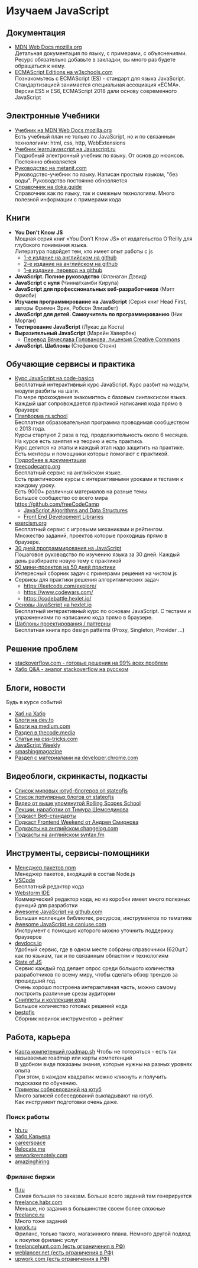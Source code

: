 # Изучаем JavaScript

## Документация
- [MDN Web Docs mozilla.org](https://developer.mozilla.org/ru/docs/Web/JavaScript) <br />
Детальная документация по языку, с примерами, с объяснениями. <br />
Ресурс обязательно добавьте в закладки, вы много раз будете обращаться к нему.
- [ECMAScript Editions на w3schools.com](https://www.w3schools.com/js/js_versions.asp) <br />
Познакомьтесь с ECMAScript (ES) - стандарт для языка JavaScript. <br />
Стандартизацией занимается специальная ассоциация «ECMA». <br />
Версии ES5 и ES6, ECMAScript 2018 дали основу современного JavaScript

## Электронные Учебники
- [Учебник на MDN Web Docs mozilla.org](https://developer.mozilla.org/ru/docs/Learn/JavaScript) <br />
Есть учебный план не только по JavaScript, но и по связанным технологиям: html, css, http, WebExtensions
- [Учебник learn.javascript на Javascript.ru](https://learn.javascript.ru/) <br />
Подробный электронный учебник по языку. От основ до нюансов. Постоянно обновляется
- [Руководство на metanit.com](https://metanit.com/web/javascript/) <br />
Руководство-учебник по языку. Написан простым языком, "без воды". Руководство постоянно обновляется
- [Справочник на doka.guide](https://doka.guide/js/) <br />
Справочник как по языку, так и смежным технологиям. Много полезной информации с примерами кода 

## Книги
- **You Don't Know JS**
<br />Мощная серия книг «You Don't Know JS» от издательства O'Reilly для глубокого понимания языка. <br />
Литература подойдет тем, кто имеет опыт работы с js
  - [1-е издание на английском на github](https://github.com/getify/You-Dont-Know-JS/blob/1st-ed/README.md) <br />
  - [2-е издание на английском на github](https://github.com/getify/You-Dont-Know-JS) <br />
  - [1-е издание, перевод на github](https://github.com/azat-io/you-dont-know-js-ru) <br />
- **JavaScript. Полное руководство** (Флэнаган Дэвид)
- **JavaScript с нуля** (Чиннатхамби Кирупа)
- **JavaScript для профессиональных веб-разработчиков** (Мэтт Фрисби)
- **Изучаем программирование на JavaScript** (Серия книг Head First, авторы Фримен Эрик, Робсон Элизабет)
- **JavaScript для детей. Самоучитель по программированию** (Ник Морган)
- **Тестирование JavaScript** (Лукас да Коста)
- **Выразительный JavaScript** (Марейн Хавербек)
  - [Перевод Вячеслава Голованова, лицензия Creative Commons](https://karmazzin.gitbook.io/eloquentjavascript_ru/)
- **JavaScript. Шаблоны** (Стефанов Стоян)

## Обучающие сервисы и практика
- [Курс JavaScript на code-basics](https://code-basics.com/ru/languages/javascript) <br />
Бесплатный интерактивный курс JavaScript. Курс разбит на модули, модули разбиты на шаги. <br />
По мере прохождения знакомитесь с базовым синтаксисом языка. <br />
Каждый шаг сопровождается практикой написания кода прямо в браузере
- [Платформа rs.school](https://rs.school) <br />
Бесплатная образовательная программа проводимая сообществом с 2013 года. <br />
Курсы стартуют 2 раза в год, продолжительность около 6 месяцев. <br />
На курсе есть занятия на теорию и есть практика. <br />
Курс делится на этапы и каждый этап надо защитить на практике. <br />
Есть менторы и помощники которые помогают с практикой. [Подробнее в документации](https://docs.rs.school/)
- [freecodecamp.org](https://www.freecodecamp.org) <br />
Бесплатный сервис на английском языке. <br />
Есть практические курсы с интерактивными уроками и тестами к каждому уроку. <br />
Есть 9000+ различных материалов на разные темы <br />
Большое сообщество со всего мира https://github.com/freeCodeCamp
  - [JavaScript Algorithms and Data Structures](https://www.freecodecamp.org/learn/javascript-algorithms-and-data-structures/#basic-javascript)
  - [Front End Development Libraries](https://www.freecodecamp.org/learn/front-end-development-libraries/)
- [exercism.org](https://exercism.org/tracks/javascript) <br />
Бесплатный сервис с игровыми механиками и рейтингом. Множество заданий, проектов которые проходишь прямо в браузере.
- [30 дней программирования на JavaScript](https://github.com/Asabeneh/30-Days-Of-JavaScript) <br />
Пошаговое руководство по изучению языка за 30 дней. Каждый день разбираете новую тему с практикой
- [50 мини-проектов на 50 дней практики](https://github.com/bradtraversy/50projects50days) <br />
Интересный сборник задач с примерами решения на чистом js
- Сервисы для практики решения алгоритмических задач
  - https://leetcode.com/explore/
  - https://www.codewars.com/
  - https://codebattle.hexlet.io/
- [Основы JavaScript на hexlet.io](https://ru.hexlet.io/courses/js-basics) <br />
Бесплатный интерактивный курс по основам JavaScript. С тестами и упражнениями по написанию кода прямо в браузере.
- [Шаблоны проектирования / паттерны](https://www.patterns.dev/) <br />
Бесплатная книга про design patterns (Proxy, Singleton, Provider ...)

## Решение проблем
- [stackoverflow.com - готовые решения на 99% всех проблем](https://stackoverflow.com/questions/tagged/javascript)
- [Хабр Q&A - аналог stackoverflow на русском](https://qna.habr.com)

## Блоги, новости
Будь в курсе событий
- [Хаб на Хабр](https://habr.com/ru/hub/javascript/) <br />
- [Блоги на dev.to](https://dev.to/t/javascript) <br />
- [Блоги на medium.com](https://medium.com/tag/javascript) <br />
- [Раздел в thecode.media](https://thecode.media/tag/javascript/) <br />
- [Статьи на css-tricks.com](https://css-tricks.com/tag/javascript/) <br />
- [JavaScript Weekly](https://javascriptweekly.com/issues) <br />
- [smashingmagazine](https://www.smashingmagazine.com/category/javascript/) <br />
- [Раздел с материалами на developer.chrome.com](https://developer.chrome.com/articles/) <br />

## Видеоблоги, скринкасты, подкасты 
- [Список мировых ютуб-блогеров от stateofjs](https://2022.stateofjs.com/en-US/resources/#video_creators/)
- [Список популярных блогов от stateofjs](https://2022.stateofjs.com/en-US/resources/#people_others)
- [Видео от выше упомянутой Rolling Scopes School](https://www.youtube.com/@RollingScopesSchool/playlists)
- [Лекции, наработки от Тимура Шемсединова](https://www.youtube.com/channel/UChSGI2R2kRMjzXJuYqHWQZg)
- [Подкаст Веб-стандарты](https://web-standards.ru/podcast/)
- [Подкаст Frontend Weekend от Андрея Смирнова](https://podcast.ru/1233996390)
- [Подкасты на английском changelog.com](https://changelog.com/jsparty)
- [Подкасты на английском syntax.fm](https://syntax.fm/)

## Инструменты, сервисы-помощники
- [Менеджер пакетов npm](https://www.npmjs.com/) <br />
Менеджер пакетов, входящий в состав Node.js
- [VSCode](https://code.visualstudio.com/) <br />
Бесплатный редактор кода
- [Webstorm IDE](https://www.jetbrains.com/webstorm/) <br />
Коммерческий редактор кода, но из коробки имеет много полезных функций для разработки 
- [Awesome JavaScript на github.com](https://github.com/sorrycc/awesome-javascript) <br />
Большая коллекция библиотек, ресурсов, инструментов по тематике
- [Awesome JavaScript на caniuse.com](https://caniuse.com/) <br />
Инструмент с помощью которого можно уточнить поддержку браузеров
- [devdocs.io](https://devdocs.io/javascript/) <br />
Удобный сервис, где в одном месте собраны справочники (620шт.) как по языкам, так и по связанным областям и технологиям
- [State of JS](https://stateofjs.com/en-us/) <br />
Сервис каждый год делает опрос среди большого количества разработчиков по всему миру, чтобы сделать обзор трендов за прошедший год. <br /> 
Очень хорошо построена интерактивная часть, можно самому построить различные срезы аудитории 
- [Сниппеты и коллекции кода](https://www.30secondsofcode.org/js/p/1) <br />
Большое количество готовых решений кода
- [bestofjs](https://bestofjs.org/) <br />
Сборник новинок инструментов + рейтинг

## Работа, карьера
- [Карта компетенций roadmap.sh](https://roadmap.sh/javascript)
  Чтобы не потеряться - есть так называемые roadmap или карты компетенций <br />
  В удобном виде показаны знания, которые нужны на разных уровнях опыта <br />
  При этом, в каждом квадратик можно кликнуть и получить подсказки по обучению.
- [Примеры собеседований на ютуб](https://www.youtube.com/results?search_query=%D1%81%D0%BE%D0%B1%D0%B5%D1%81%D0%B5%D0%B4%D0%BE%D0%B2%D0%B0%D0%BD%D0%B8%D0%B5+javascript) <br />
  Много записей собеседований выкладывают на ютуб. <br />
  Как инструмент подготовки очень даже.

### Поиск работы
- [hh.ru](https://hh.ru/)
- [Хабр Карьера](https://career.habr.com/vacancies)
- [careerspace](https://careerspace.app/)
- [Relocate.me](https://relocate.me/)
- [weworkremotely.com](https://weworkremotely.com/)
- [amazinghiring](https://amazinghiring.com/)

### Фриланс биржи
- [fl.ru](https://fl.ru) <br />
  Самая большая по заказам. Больше всего заданий там генерируется
- [freelance.habr.com](https://freelance.habr.com) <br />
  Меньше, но задания в большинстве своем более сложные
- [freelance.ru](https://freelance.ru) <br />
  Много тоже заданий
- [kwork.ru](https://kwork.ru/) <br />
  Фриланс, только такого, магазинного плана. Немного другой подход к покупке фриланс услуг
- [freelancehunt.com (есть ограничения в РФ)](https://freelancehunt.com/)
- [weblancer.net (есть ограничения в РФ)](https://weblancer.net)
- [upwork.com (есть ограничения в РФ)](https://upwork.com)
